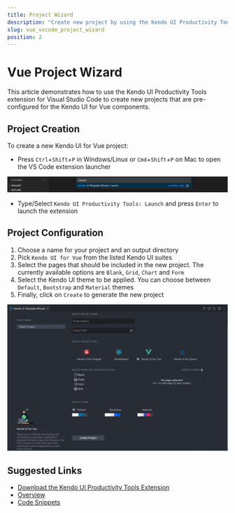 ```yaml
---
title: Project Wizard
description: "Create new project by using the Kendo UI Productivity Tools for Visual Studio Code."
slug: vue_vscode_project_wizard
position: 2
---
```


# Vue Project Wizard

This article demonstrates how to use the Kendo UI Productivity Tools extension for Visual Studio Code to create new projects that are pre-configured for the Kendo UI for Vue components.

## Project Creation

To create a new Kendo UI for Vue project:

* Press `Ctrl`+`Shift`+`P` in Windows/Linux or `Cmd`+`Shift`+`P` on Mac to open the VS Code extension launcher

![VSCode-Extensions-Search](vscode-extension-search.png)

* Type/Select `Kendo UI Productivity Tools: Launch` and press `Enter` to launch the extension

## Project Configuration

1. Choose a name for your project and an output directory
1. Pick `Kendo UI for Vue` from the listed Kendo UI suites
1. Select the pages that should be included in the new project. The currently available options are `Blank`, `Grid`, `Chart` and `Form`
1. Select the Kendo UI theme to be applied. You can choose between `Default`, `Bootstrap` and `Material` themes
1. Finally, click on `Create` to generate the new project

![VSCode-Template-Wizard](vscode-template-wizard.png)

## Suggested Links

* [Download the Kendo UI Productivity Tools Extension](https://marketplace.visualstudio.com/items?itemName=KendoUI.kendotemplatewizard)
* [Overview](slug:vue_vscode_overview)
* [Code Snippets](slug:vue_vscode_snippets)
